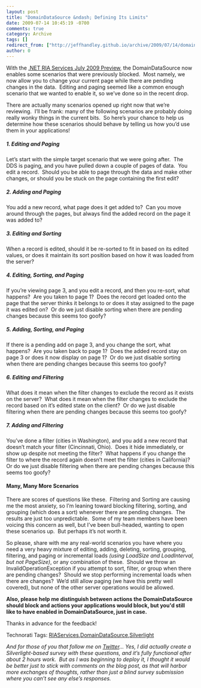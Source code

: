 ```yaml
---
layout: post
title: "DomainDataSource &ndash; Defining Its Limits"
date: 2009-07-14 10:45:19 -0700
comments: true
category: Archive
tags: []
redirect_from: ["http://jeffhandley.github.io/archive/2009/07/14/domaindatasourcesurvey.aspx"]
author: 0
---
```

<!-- more -->
<p>With the <a target="_blank" href="http://www.microsoft.com/downloads/details.aspx?FamilyID=76bb3a07-3846-4564-b0c3-27972bcaabce&amp;displaylang=en">.NET RIA Services July 2009 Preview</a>, the DomainDataSource now enables some scenarios that were previously blocked.  Most namely, we now allow you to change your current page while there are pending changes in the data.  Editing and paging seemed like a common enough scenario that we wanted to enable it, so we’ve done so in the recent drop.</p>
<p>There are actually many scenarios opened up right now that we’re reviewing.  I’ll be frank: many of the following scenarios are probably doing really wonky things in the current bits.  So here’s your chance to help us determine how these scenarios should behave by telling us how you’d use them in your applications!</p>
<h5>1. Editing and Paging</h5>
<p>Let’s start with the simple target scenario that we were going after.  The DDS is paging, and you have pulled down a couple of pages of data.  You edit a record.  Should you be able to page through the data and make other changes, or should you be stuck on the page containing the first edit?</p>
<h5>2. Adding and Paging</h5>
<p>You add a new record, what page does it get added to?  Can you move around through the pages, but always find the added record on the page it was added to?</p>
<h5>3. Editing and Sorting</h5>
<p>When a record is edited, should it be re-sorted to fit in based on its edited values, or does it maintain its sort position based on how it was loaded from the server?</p>
<h5>4. Editing, Sorting, and Paging</h5>
<p>If you’re viewing page 3, and you edit a record, and then you re-sort, what happens?  Are you taken to page 1?  Does the record get loaded onto the page that the server thinks it belongs to or does it stay assigned to the page it was edited on?  Or do we just disable sorting when there are pending changes because this seems too goofy?</p>
<h5>5. Adding, Sorting, and Paging</h5>
<p>If there is a pending add on page 3, and you change the sort, what happens?  Are you taken back to page 1?  Does the added record stay on page 3 or does it now display on page 1?  Or do we just disable sorting when there are pending changes because this seems too goofy?</p>
<h5>6. Editing and Filtering</h5>
<p>What does it mean when the filter changes to exclude the record as it exists on the server?  What does it mean when the filter changes to exclude the record based on it’s edited state on the client?  Or do we just disable filtering when there are pending changes because this seems too goofy?</p>
<h5>7. Adding and Filtering</h5>
<p>You’ve done a filter (cities in Washington), and you add a new record that doesn’t match your filter (Cincinnati, Ohio).  Does it hide immediately, or show up despite not meeting the filter?  What happens if you change the filter to where the record again doesn’t meet the filter (cities in California)?  Or do we just disable filtering when there are pending changes because this seems too goofy?</p>
<h4>Many, Many More Scenarios</h4>
<p>There are scores of questions like these.  Filtering and Sorting are causing me the most anxiety, so I’m leaning toward blocking filtering, sorting, and grouping (which does a sort) whenever there are pending changes.  The results are just too unpredictable.  Some of my team members have been voicing this concern as well, but I’ve been bull-headed, wanting to open these scenarios up.  But perhaps it’s not worth it.</p>
<p>So please, share with me any real-world scenarios you have where you need a very heavy mixture of editing, adding, deleting, sorting, grouping, filtering, and paging or incremental loads <em>(using LoadSize and LoadInterval, but not PageSize)</em>, or any combination of these.  Should we throw an InvalidOperationException if you attempt to sort, filter, or group when there are pending changes?  Should we stop performing incremental loads when there are changes?  We’d still allow paging (we have this pretty well covered), but none of the other server operations would be allowed.</p>
<p><strong>Also, please help me distinguish between actions the DomainDataSource should block and actions your applications would block, but you'd still like to have enabled in DomainDataSource, just in case.</strong></p>
<p>Thanks in advance for the feedback!</p>
<div style="PADDING-BOTTOM: 0px; MARGIN: 0px; PADDING-LEFT: 0px; PADDING-RIGHT: 0px; DISPLAY: inline; FLOAT: none; PADDING-TOP: 0px" id="scid:0767317B-992E-4b12-91E0-4F059A8CECA8:d05d9961-e073-42f2-81c0-688269a12c3e" class="wlWriterEditableSmartContent">Technorati Tags: <a rel="tag" href="http://technorati.com/tags/RIAServices">RIAServices</a>,<a rel="tag" href="http://technorati.com/tags/DomainDataSource">DomainDataSource</a>,<a rel="tag" href="http://technorati.com/tags/Silverlight">Silverlight</a></div>
<p><em /></p>
<p><em>And for those of you that follow me on <a target="_blank" href="http://twitter.com/jeffhandley/status/2628627019">Twitter</a>… Yes, I did actually create a Silverlight-based survey with these questions, and it’s fully functional after about 2 hours work.  But as I was beginning to deploy it, I thought it would be better just to stick with comments on the blog post, as that will harbor more exchanges of thoughts, rather than just a blind survey submission where you can’t see any else’s responses.</em></p>

